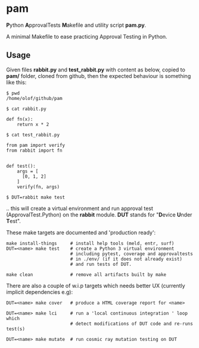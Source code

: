 pam
===
**P**ython **A**pprovalTests **M**akefile and utility script **pam.py**.

A minimal Makefile to ease practicing Approval Testing in Python.


Usage
-----
Given files **rabbit.py** and **test_rabbit.py** with content as below, copied to **pam/** folder, cloned from github, then
the expected behaviour is something like this:

    $ pwd
    /home/olof/github/pam

    $ cat rabbit.py

    def fn(x):
        return x * 2

    $ cat test_rabbit.py

    from pam import verify
    from rabbit import fn


    def test():
        args = [
          [0, 1, 2]
        ]
        verify(fn, args)

    $ DUT=rabbit make test
  
.. this will create a virtual environment and run approval test (ApprovalTest.Python) on the **rabbit** module. **DUT** stands for "**D**evice **U**nder **T**est".


These make targets are documented and 'production ready':

    make install-things     # install help tools (meld, entr, surf)
    DUT=<name> make test    # create a Python 3 virtual environment
                            # including pytest, coverage and approvaltests
                            # in ./env/ (if it does not already exist)
                            # and run tests of DUT.

    make clean              # remove all artifacts built by make


There are also a couple of w.i.p targets which needs better UX (currently implicit dependencies e.g):

    DUT=<name> make cover   # produce a HTML coverage report for <name>

    DUT=<name> make lci     # run a 'local continuous integration ' loop which
                            # detect modifications of DUT code and re-runs test(s)

    DUT=<name> make mutate  # run cosmic ray mutation testing on DUT
